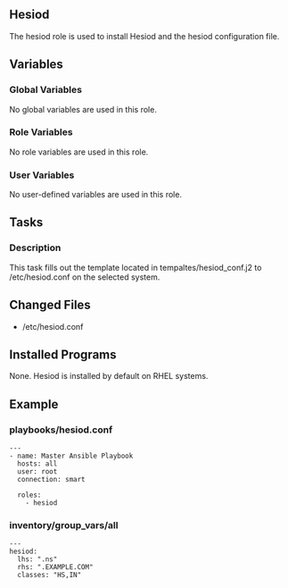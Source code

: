 Hesiod
---------
The hesiod role is used to install Hesiod and the hesiod configuration file.

## Variables

### Global Variables
No global variables are used in this role.

### Role Variables
No role variables are used in this role.

### User Variables
No user-defined variables are used in this role.


## Tasks

### Description
This task fills out the template located in tempaltes/hesiod_conf.j2 to /etc/hesiod.conf on the selected system.

## Changed Files
- /etc/hesiod.conf

## Installed Programs
None. Hesiod is installed by default on RHEL systems.


## Example

### playbooks/hesiod.conf

    ---
    - name: Master Ansible Playbook
      hosts: all
      user: root
      connection: smart

      roles:
        - hesiod


### inventory/group_vars/all

    ---
    hesiod:
      lhs: ".ns"
      rhs: ".EXAMPLE.COM"
      classes: "HS,IN"
